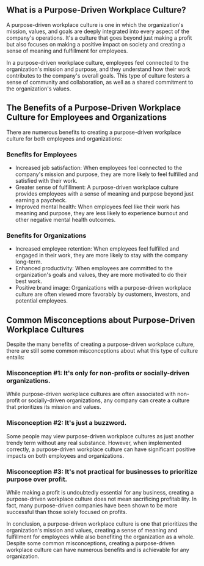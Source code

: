
What is a Purpose-Driven Workplace Culture?
-------------------------------------------

A purpose-driven workplace culture is one in which the organization's mission, values, and goals are deeply integrated into every aspect of the company's operations. It's a culture that goes beyond just making a profit but also focuses on making a positive impact on society and creating a sense of meaning and fulfillment for employees.

In a purpose-driven workplace culture, employees feel connected to the organization's mission and purpose, and they understand how their work contributes to the company's overall goals. This type of culture fosters a sense of community and collaboration, as well as a shared commitment to the organization's values.

The Benefits of a Purpose-Driven Workplace Culture for Employees and Organizations
----------------------------------------------------------------------------------

There are numerous benefits to creating a purpose-driven workplace culture for both employees and organizations:

### Benefits for Employees

* Increased job satisfaction: When employees feel connected to the company's mission and purpose, they are more likely to feel fulfilled and satisfied with their work.
* Greater sense of fulfillment: A purpose-driven workplace culture provides employees with a sense of meaning and purpose beyond just earning a paycheck.
* Improved mental health: When employees feel like their work has meaning and purpose, they are less likely to experience burnout and other negative mental health outcomes.

### Benefits for Organizations

* Increased employee retention: When employees feel fulfilled and engaged in their work, they are more likely to stay with the company long-term.
* Enhanced productivity: When employees are committed to the organization's goals and values, they are more motivated to do their best work.
* Positive brand image: Organizations with a purpose-driven workplace culture are often viewed more favorably by customers, investors, and potential employees.

Common Misconceptions about Purpose-Driven Workplace Cultures
-------------------------------------------------------------

Despite the many benefits of creating a purpose-driven workplace culture, there are still some common misconceptions about what this type of culture entails:

### Misconception #1: It's only for non-profits or socially-driven organizations.

While purpose-driven workplace cultures are often associated with non-profit or socially-driven organizations, any company can create a culture that prioritizes its mission and values.

### Misconception #2: It's just a buzzword.

Some people may view purpose-driven workplace cultures as just another trendy term without any real substance. However, when implemented correctly, a purpose-driven workplace culture can have significant positive impacts on both employees and organizations.

### Misconception #3: It's not practical for businesses to prioritize purpose over profit.

While making a profit is undoubtedly essential for any business, creating a purpose-driven workplace culture does not mean sacrificing profitability. In fact, many purpose-driven companies have been shown to be more successful than those solely focused on profits.

In conclusion, a purpose-driven workplace culture is one that prioritizes the organization's mission and values, creating a sense of meaning and fulfillment for employees while also benefiting the organization as a whole. Despite some common misconceptions, creating a purpose-driven workplace culture can have numerous benefits and is achievable for any organization.
